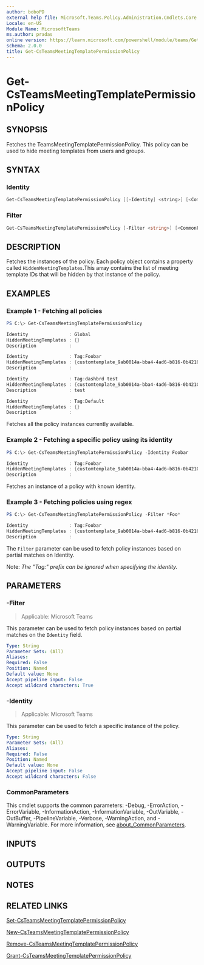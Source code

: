 ```yaml
---
author: boboPD
external help file: Microsoft.Teams.Policy.Administration.Cmdlets.Core.dll-Help.xml
Locale: en-US
Module Name: MicrosoftTeams
ms.author: pradas
online version: https://learn.microsoft.com/powershell/module/teams/Get-CsTeamsMeetingTemplatePermissionPolicy
schema: 2.0.0
title: Get-CsTeamsMeetingTemplatePermissionPolicy
---
```


# Get-CsTeamsMeetingTemplatePermissionPolicy

## SYNOPSIS
Fetches the TeamsMeetingTemplatePermissionPolicy. This policy can be used to hide meeting templates from users and groups.

## SYNTAX

### Identity
```powershell
Get-CsTeamsMeetingTemplatePermissionPolicy [[-Identity] <string>] [<CommonParameters>]
```

### Filter
```powershell
Get-CsTeamsMeetingTemplatePermissionPolicy [-Filter <string>] [<CommonParameters>]
```

## DESCRIPTION
Fetches the instances of the policy. Each policy object contains a property called `HiddenMeetingTemplates`.This array contains the list of meeting template IDs that will be hidden by that instance of the policy.

## EXAMPLES

### Example 1 - Fetching all policies

```powershell
PS C:\> Get-CsTeamsMeetingTemplatePermissionPolicy

Identity               : Global
HiddenMeetingTemplates : {}
Description            :

Identity               : Tag:Foobar
HiddenMeetingTemplates : {customtemplate_9ab0014a-bba4-4ad6-b816-0b42104b5056}
Description            :

Identity               : Tag:dashbrd test
HiddenMeetingTemplates : {customtemplate_9ab0014a-bba4-4ad6-b816-0b42104b5056}
Description            : test

Identity               : Tag:Default
HiddenMeetingTemplates : {}
Description            :
```

Fetches all the policy instances currently available.

### Example 2 - Fetching a specific policy using its identity

```powershell
PS C:\> Get-CsTeamsMeetingTemplatePermissionPolicy -Identity Foobar

Identity               : Tag:Foobar
HiddenMeetingTemplates : {customtemplate_9ab0014a-bba4-4ad6-b816-0b42104b5056}
Description            :
```

Fetches an instance of a policy with known identity.

### Example 3 - Fetching policies using regex

```powershell
PS C:\> Get-CsTeamsMeetingTemplatePermissionPolicy -Filter *Foo*

Identity               : Tag:Foobar
HiddenMeetingTemplates : {customtemplate_9ab0014a-bba4-4ad6-b816-0b42104b5056}
Description            :
```

The `Filter` parameter can be used to fetch policy instances based on partial matches on Identity.

Note: _The "Tag:" prefix can be ignored when specifying the identity._

## PARAMETERS

### -Filter

> Applicable: Microsoft Teams

This parameter can be used to fetch policy instances based on partial matches on the `Identity` field.

```yaml
Type: String
Parameter Sets: (All)
Aliases:
Required: False
Position: Named
Default value: None
Accept pipeline input: False
Accept wildcard characters: True
```

### -Identity

> Applicable: Microsoft Teams

This parameter can be used to fetch a specific instance of the policy.

```yaml
Type: String
Parameter Sets: (All)
Aliases:
Required: False
Position: Named
Default value: None
Accept pipeline input: False
Accept wildcard characters: False
```

### CommonParameters
This cmdlet supports the common parameters: -Debug, -ErrorAction, -ErrorVariable, -InformationAction, -InformationVariable, -OutVariable, -OutBuffer, -PipelineVariable, -Verbose, -WarningAction, and -WarningVariable. For more information, see [about_CommonParameters](https://go.microsoft.com/fwlink/?LinkID=113216).

## INPUTS

## OUTPUTS

## NOTES

## RELATED LINKS
[Set-CsTeamsMeetingTemplatePermissionPolicy](https://learn.microsoft.com/powershell/module/teams/set-csteamsmeetingtemplatepermissionpolicy)

[New-CsTeamsMeetingTemplatePermissionPolicy](https://learn.microsoft.com/powershell/module/teams/new-csteamsmeetingtemplatepermissionpolicy)

[Remove-CsTeamsMeetingTemplatePermissionPolicy](https://learn.microsoft.com/powershell/module/teams/remove-csteamsmeetingtemplatepermissionpolicy)

[Grant-CsTeamsMeetingTemplatePermissionPolicy](https://learn.microsoft.com/powershell/module/teams/grant-csteamsmeetingtemplatepermissionpolicy)
